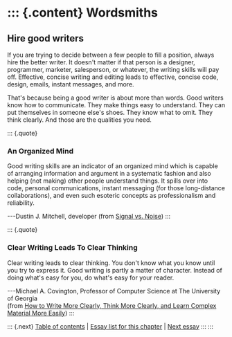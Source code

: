 ::: {.content}
Wordsmiths
==========

Hire good writers
-----------------

If you are trying to decide between a few people to fill a position,
always hire the better writer. It doesn\'t matter if that person is a
designer, programmer, marketer, salesperson, or whatever, the writing
skills will pay off. Effective, concise writing and editing leads to
effective, concise code, design, emails, instant messages, and more.

That\'s because being a good writer is about more than words. Good
writers know how to communicate. They make things easy to understand.
They can put themselves in someone else\'s shoes. They know what to
omit. They think clearly. And those are the qualities you need.

::: {.quote}
### An Organized Mind

Good writing skills are an indicator of an organized mind which is
capable of arranging information and argument in a systematic fashion
and also helping (not making) other people understand things. It spills
over into code, personal communications, instant messaging (for those
long-distance collaborations), and even such esoteric concepts as
professionalism and reliability.

---Dustin J. Mitchell, developer (from [Signal vs.
Noise](http://www.37signals.com/svn/archives2/hiring_tip.php))
:::

::: {.quote}
### Clear Writing Leads To Clear Thinking

Clear writing leads to clear thinking. You don\'t know what you know
until you try to express it. Good writing is partly a matter of
character. Instead of doing what\'s easy for you, do what\'s easy for
your reader.

---Michael A. Covington, Professor of Computer Science at The University
of Georgia\
(from [How to Write More Clearly, Think More Clearly, and Learn Complex
Material More
Easily](http://www.ai.uga.edu/mc/WriteThinkLearn_files/frame.htm))
:::

::: {.next}
[Table of contents](toc.php) \| [Essay list for this
chapter](toc.php#ch08) \| [Next essay](ch09_Interface_First.php)
:::
:::

